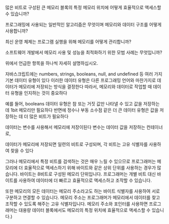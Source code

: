 

많은 비트로 구성된 큰 메모리 블록의 특정 메모리 위치에 어떻게 효율적으로 액세스할 수 있습니까?

프로그래밍에 사용되는 일반적인 알고리즘은 무엇이며 메모리와 데이터 구조를 어떻게 사용합니까? 

최신 운영 체제는 프로그램 실행을 위해 메모리를 어떻게 관리합니까? 

소프트웨어 개발에서 메모리 사용 및 성능을 최적화하기 위한 모범 사례는 무엇입니까? 

위에서 언급한 항목을 하나씩 자세히 설명하십시오.

자바스크립트에는 numbers, strings, booleans, null, and undefined 등 여러 가지 기본 데이터 유형이 있다 
이러한 데이터 유형은 다른 프로그래밍 언어와 마찬가지로 데이터가 메모리에 저장되는 방식을 결정한다
따라서, 메모리와 데이터로 작업할 때 데이터 유형을 인지하는 것이 중요하다 

예를 들어, booleans 데이터 유형은 참 또는 거짓 값만 나타낼 수 있고 값을 저장하는 데 1bit 메모리만 필요하다 
반면에 정수나 부동 소수점 같은 더 큰 데이터 유형은 값을 저장하는 데 더 많은 비트가 필요하다

데이터는 변수를 사용해서 메모리에 저장이된다
변수는 데이터 값을 저장하는 컨테이너로, 

데이터가 메모리에 저장되면 일련의 비트로 구성되며, 각 비트는 고유 식별자를 사용하여 찾을 수 있다

그러나 메모리에서 특정 비트를 검색하는 것은 매우 느릴 수 있으므로 프로그래머는 메모리에 더 효율적으로 액세스하기 위해 바이트와 같은 상위 단위를 사용하는 경우가 많습니다. 바이트는 8비트로 구성된 메모리 단위입니다. 프로그래머는 개별 비트 대신 바이트를 사용하여 데이터에 더 빠르고 효율적으로 액세스하고 조작할 수 있습니다.

또한 메모리의 모든 데이터는 메모리 주소라고도 하는 바이트 식별자를 사용하여 서로 구분하고 연결할 수 있습니다. 메모리 주소는 프로그래머가 메모리에서 데이터를 찾고 조작할 수 있도록 해주는 고유 식별자입니다. 메모리 주소와 포인터를 사용하면 프로그래머는 대용량 데이터 블록에서도 메모리의 특정 위치에 효율적으로 액세스할 수 있습니다.)
